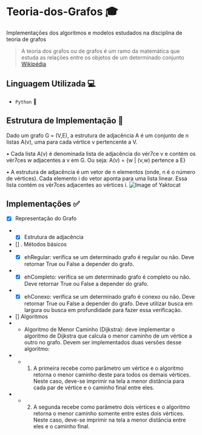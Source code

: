 # Teoria-dos-Grafos 🎓

Implementações dos algoritmos e modelos estudados na disciplina de teoria de grafos

> A teoria dos grafos ou de grafos é um ramo da matemática que estuda as relações entre os objetos de um determinado conjunto [Wikipédia](https://pt.wikipedia.org/wiki/Teoria_dos_grafos)

## Linguagem Utilizada 💻
- `Python` 🐍

## Estrutura de Implementação 💭

Dado um grafo G = (V,E), a estrutura de adjacência A é um
conjunto de n listas A(v), uma para cada vértice v pertencente
a V.

• Cada lista A(v) é denominada lista de adjacência do vér7ce v e
contém os vér7ces w adjacentes a v em G. Ou seja:
A(v) = {w | (v,w) pertence a E}

• A estrutura de adjacência é um vetor de n elementos (onde, n
é o número de vértices). Cada elemento i do vetor aponta para
uma lista linear. Essa lista contém os vér7ces adjacentes ao
vértices i.
![Image of Yaktocat](https://media.discordapp.net/attachments/637830778893500436/753691000676941975/unknown.png?width=792&height=587)

## Implementações ✅
- [x] Representação do Grafo
- - [x] Estrutura de adjacência
- [] . Métodos básicos
- - [x] ehRegular: verifica se um determinado grafo é regular ou não. Deve retornar True ou False a depender do grafo.

- - [x] ehCompleto: verifica se um determinado grafo é completo ou não. Deve retornar True ou False a depender do grafo.

- - [x] ehConexo: verifica se um determinado grafo é conexo ou não. Deve retornar True ou False a depender do grafo. Deve utilizar busca em largura ou busca em profundidade para fazer essa verificação.

- [] Algoritmos
- - Algoritmo de Menor Caminho (Dijkstra): deve implementar o algoritmo de Dijkstra que calcula o menor caminho de um vértice a outro no grafo.
Devem ser implementados duas versões desse algoritmo:
- - 1. A primeira recebe como parâmetro um vértice e o algoritmo retorna o menor caminho deste para todos os demais vértices. Neste caso, deve-se imprimir na tela a menor distância para cada par de vértice e o caminho final entre eles.
- - 2. A segunda recebe como parâmetro dois vértices e o algoritmo retorna o menor caminho somente entre estes dois vértices. Neste caso, deve-se imprimir na tela a menor distância entre eles e o caminho final.